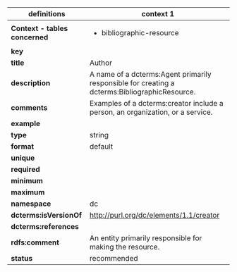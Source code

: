 

| definitions | context 1 |
|-|-|
| **Context - tables concerned** | <ul><li>bibliographic-resource</li></ul> |
| **key** |  |
| **title** | Author |
| **description** | A name of a dcterms:Agent primarily responsible for creating a dcterms:BibliographicResource. |
| **comments** | Examples of a dcterms:creator include a person, an organization, or a service. |
| **example** |  |
| **type** | string |
| **format** | default |
| **unique** |  |
| **required** |  |
| **minimum** |  |
| **maximum** |  |
| **namespace** | dc |
| **dcterms:isVersionOf** | http://purl.org/dc/elements/1.1/creator |
| **dcterms:references** |  |
| **rdfs:comment** | An entity primarily responsible for making the resource. |
| **status** | recommended |
